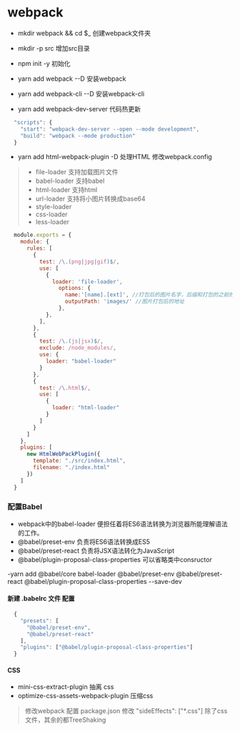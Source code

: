 # webpack

- mkdir webpack && cd $_ 创建webpack文件夹
- mkdir -p src 增加src目录
- npm init -y 初始化

- yarn add webpack --D 安装webpack
- yarn add webpack-cli --D 安装webpack-cli

- yarn add webpack-dev-server 代码热更新

```js
  "scripts": {
    "start": "webpack-dev-server --open --mode development",
    "build": "webpack --mode production"
  }
```

- yarn add html-webpack-plugin -D  处理HTML 修改webpack.config
> * file-loader 支持加载图片文件
> * babel-loader 支持babel
> * html-loader 支持html
> * url-loader 支持将小图片转换成base64
> * style-loader
> * css-loader
> * less-loader

```js
  module.exports = {
    module: {
      rules: [
        {
          test: /\.(png|jpg|gif)$/,
          use: [
            {
              loader: 'file-loader',
                options: {
                  name:'[name].[ext]', //打包后的图片名字，后缀和打包的之前的图片一样
                  outputPath: 'images/' //图片打包后的地址
                },
            },
          ],
        },
        {
          test: /\.(js|jsx)$/,
          exclude: /node_modules/,
          use: {
            loader: "babel-loader"
          }
        },
        {
          test: /\.html$/,
          use: [
            {
              loader: "html-loader"
            }
          ]
        }
      ]
    },
    plugins: [
      new HtmlWebPackPlugin({
        template: "./src/index.html",
        filename: "./index.html"
      })
    ]
  }
```
### 配置Babel
- webpack中的babel-loader 便担任着将ES6语法转换为浏览器所能理解语法的工作。
- @babel/preset-env 负责将ES6语法转换成ES5
- @babel/preset-react 负责将JSX语法转化为JavaScript
- @babel/plugin-proposal-class-properties 可以省略类中consructor

-yarn add @babel/core babel-loader @babel/preset-env @babel/preset-react @babel/plugin-proposal-class-properties --save-dev

#### 新建 .babelrc 文件 配置
```js
  {
    "presets": [
      "@babel/preset-env", 
      "@babel/preset-react"
    ], 
    "plugins": ["@babel/plugin-proposal-class-properties"] 
  }
```
#### CSS
- mini-css-extract-plugin 抽离 css
- optimize-css-assets-webpack-plugin 压缩css
> 修改webpack 配置 package.json 修改 "sideEffects": ["*.css"] 除了css文件，其余的都TreeShaking
